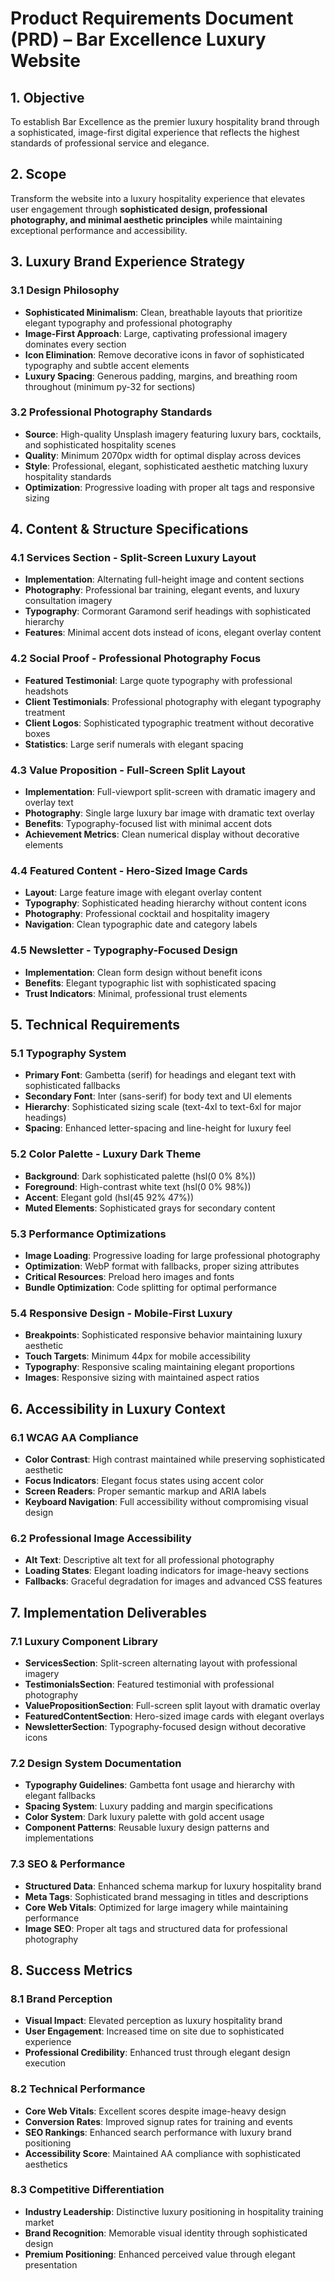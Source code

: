 # Product Requirements Document (PRD) – Bar Excellence Luxury Website

## 1. Objective
To establish Bar Excellence as the premier luxury hospitality brand through a sophisticated, image-first digital experience that reflects the highest standards of professional service and elegance.

## 2. Scope
Transform the website into a luxury hospitality experience that elevates user engagement through **sophisticated design, professional photography, and minimal aesthetic principles** while maintaining exceptional performance and accessibility.

## 3. Luxury Brand Experience Strategy

### 3.1 Design Philosophy
- **Sophisticated Minimalism**: Clean, breathable layouts that prioritize elegant typography and professional photography
- **Image-First Approach**: Large, captivating professional imagery dominates every section
- **Icon Elimination**: Remove decorative icons in favor of sophisticated typography and subtle accent elements
- **Luxury Spacing**: Generous padding, margins, and breathing room throughout (minimum py-32 for sections)

### 3.2 Professional Photography Standards
- **Source**: High-quality Unsplash imagery featuring luxury bars, cocktails, and sophisticated hospitality scenes
- **Quality**: Minimum 2070px width for optimal display across devices
- **Style**: Professional, elegant, sophisticated aesthetic matching luxury hospitality standards
- **Optimization**: Progressive loading with proper alt tags and responsive sizing

## 4. Content & Structure Specifications

### 4.1 Services Section - Split-Screen Luxury Layout
- **Implementation**: Alternating full-height image and content sections
- **Photography**: Professional bar training, elegant events, and luxury consultation imagery
- **Typography**: Cormorant Garamond serif headings with sophisticated hierarchy
- **Features**: Minimal accent dots instead of icons, elegant overlay content

### 4.2 Social Proof - Professional Photography Focus
- **Featured Testimonial**: Large quote typography with professional headshots
- **Client Testimonials**: Professional photography with elegant typography treatment
- **Client Logos**: Sophisticated typographic treatment without decorative boxes
- **Statistics**: Large serif numerals with elegant spacing

### 4.3 Value Proposition - Full-Screen Split Layout
- **Implementation**: Full-viewport split-screen with dramatic imagery and overlay text
- **Photography**: Single large luxury bar image with dramatic text overlay
- **Benefits**: Typography-focused list with minimal accent dots
- **Achievement Metrics**: Clean numerical display without decorative elements

### 4.4 Featured Content - Hero-Sized Image Cards
- **Layout**: Large feature image with elegant overlay content
- **Typography**: Sophisticated heading hierarchy without content icons
- **Photography**: Professional cocktail and hospitality imagery
- **Navigation**: Clean typographic date and category labels

### 4.5 Newsletter - Typography-Focused Design
- **Implementation**: Clean form design without benefit icons
- **Benefits**: Elegant typographic list with sophisticated spacing
- **Trust Indicators**: Minimal, professional trust elements

## 5. Technical Requirements

### 5.1 Typography System
- **Primary Font**: Gambetta (serif) for headings and elegant text with sophisticated fallbacks
- **Secondary Font**: Inter (sans-serif) for body text and UI elements
- **Hierarchy**: Sophisticated sizing scale (text-4xl to text-6xl for major headings)
- **Spacing**: Enhanced letter-spacing and line-height for luxury feel

### 5.2 Color Palette - Luxury Dark Theme
- **Background**: Dark sophisticated palette (hsl(0 0% 8%))
- **Foreground**: High-contrast white text (hsl(0 0% 98%))
- **Accent**: Elegant gold (hsl(45 92% 47%))
- **Muted Elements**: Sophisticated grays for secondary content

### 5.3 Performance Optimizations
- **Image Loading**: Progressive loading for large professional photography
- **Optimization**: WebP format with fallbacks, proper sizing attributes
- **Critical Resources**: Preload hero images and fonts
- **Bundle Optimization**: Code splitting for optimal performance

### 5.4 Responsive Design - Mobile-First Luxury
- **Breakpoints**: Sophisticated responsive behavior maintaining luxury aesthetic
- **Touch Targets**: Minimum 44px for mobile accessibility
- **Typography**: Responsive scaling maintaining elegant proportions
- **Images**: Responsive sizing with maintained aspect ratios

## 6. Accessibility in Luxury Context

### 6.1 WCAG AA Compliance
- **Color Contrast**: High contrast maintained while preserving sophisticated aesthetic
- **Focus Indicators**: Elegant focus states using accent color
- **Screen Readers**: Proper semantic markup and ARIA labels
- **Keyboard Navigation**: Full accessibility without compromising visual design

### 6.2 Professional Image Accessibility
- **Alt Text**: Descriptive alt text for all professional photography
- **Loading States**: Elegant loading indicators for image-heavy sections
- **Fallbacks**: Graceful degradation for images and advanced CSS features

## 7. Implementation Deliverables

### 7.1 Luxury Component Library
- **ServicesSection**: Split-screen alternating layout with professional imagery
- **TestimonialsSection**: Featured testimonial with professional photography
- **ValuePropositionSection**: Full-screen split layout with dramatic overlay
- **FeaturedContentSection**: Hero-sized image cards with elegant overlays
- **NewsletterSection**: Typography-focused design without decorative icons

### 7.2 Design System Documentation
- **Typography Guidelines**: Gambetta font usage and hierarchy with elegant fallbacks
- **Spacing System**: Luxury padding and margin specifications
- **Color System**: Dark luxury palette with gold accent usage
- **Component Patterns**: Reusable luxury design patterns and implementations

### 7.3 SEO & Performance
- **Structured Data**: Enhanced schema markup for luxury hospitality brand
- **Meta Tags**: Sophisticated brand messaging in titles and descriptions
- **Core Web Vitals**: Optimized for large imagery while maintaining performance
- **Image SEO**: Proper alt tags and structured data for professional photography

## 8. Success Metrics

### 8.1 Brand Perception
- **Visual Impact**: Elevated perception as luxury hospitality brand
- **User Engagement**: Increased time on site due to sophisticated experience
- **Professional Credibility**: Enhanced trust through elegant design execution

### 8.2 Technical Performance
- **Core Web Vitals**: Excellent scores despite image-heavy design
- **Conversion Rates**: Improved signup rates for training and events
- **SEO Rankings**: Enhanced search performance with luxury brand positioning
- **Accessibility Score**: Maintained AA compliance with sophisticated aesthetics

### 8.3 Competitive Differentiation
- **Industry Leadership**: Distinctive luxury positioning in hospitality training market
- **Brand Recognition**: Memorable visual identity through sophisticated design
- **Premium Positioning**: Enhanced perceived value through elegant presentation
